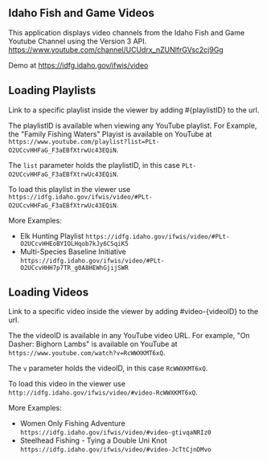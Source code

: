 ## Idaho Fish and Game Videos

This application displays video channels from the Idaho Fish and Game Youtube Channel using the Version 3 API.
https://www.youtube.com/channel/UCUdrx_nZUNlfrGVsc2cj9Gg

Demo at https://idfg.idaho.gov/ifwis/video

Loading Playlists
---------------
Link to a specific playlist inside the viewer by adding #{playlistID} to the url.

The playlistID is available when viewing any YouTube playlist.  For Example, the "Family Fishing Waters" Playist is available on YouTube at `https://www.youtube.com/playlist?list=PLt-O2UCcvHHFaG_F3aEBfXtrwUc43EQiN`.

The `list` parameter holds the playlistID, in this case `PLt-O2UCcvHHFaG_F3aEBfXtrwUc43EQiN`.

To load this playlist in the viewer use `https://idfg.idaho.gov/ifwis/video/#PLt-O2UCcvHHFaG_F3aEBfXtrwUc43EQiN`.

More Examples:
- Elk Hunting Playlist
  `https://idfg.idaho.gov/ifwis/video/#PLt-O2UCcvHHEoBYIOLHqob7kJy6CSqiK5`
- Multi-Species Baseline Initiative
  `https://idfg.idaho.gov/ifwis/video/#PLt-O2UCcvHHH7p7TR_g0A8HEWhGjijSWR`
	
Loading Videos
---------------
Link to a specific video inside the viewer by adding #video-{videoID} to the url.

The the videoID is available in any YouTube video URL.  For example, "On Dasher: Bighorn Lambs" is available on YouTube at `https://www.youtube.com/watch?v=RcWWXKMT6xQ`.

The `v` parameter holds the videoID, in this case `RcWWXKMT6xQ`.

To load this video in the viewer use `http://idfg.idaho.gov/ifwis/video/#video-RcWWXKMT6xQ`.
	
More Examples:
- Women Only Fishing Adventure
  `https://idfg.idaho.gov/ifwis/video/#video-gtivqaNRIz0`
- Steelhead Fishing - Tying a Double Uni Knot
  `https://idfg.idaho.gov/ifwis/video/#video-JcTtCjnDMvo`
